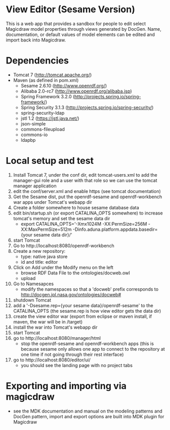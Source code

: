 # View Editor (Sesame Version)
This is a web app that provides a sandbox for people to edit select Magicdraw model properties through views generated by DocGen. Name, documentation, or default values of model elements can be edited and import back into Magicdraw.

# Dependencies
* Tomcat 7 (http://tomcat.apache.org/)
* Maven (as defined in pom.xml)
	* Sesame 2.6.10 (http://www.openrdf.org/)
	* Alibaba 2.0-rc7 (http://www.openrdf.org/alibaba.jsp)
	* Spring Framework 3.2.0 (http://projects.spring.io/spring-framework/)
	* Spring Security 3.1.3 (http://projects.spring.io/spring-security/)
	* spring-security-ldap
	* jstl 1.2 (https://jstl.java.net/)
	* json-simple
	* commons-fileupload
	* commons-io
	* ldapbp
	
# Local setup and test
1. Install Tomcat 7, under the conf dir, edit tomcat-users.xml to add the manager-gui role and a user with that role so we can use the tomcat manager application
1. edit the conf/server.xml and enable https (see tomcat documentation)
1. Get the Sesame dist, put the openrdf-sesame and openrdf-workbench war apps under Tomcat's webapp dir
1. Create a folder somewhere to house sesame database data
1. edit bin/startup.sh (or export CATALINA_OPTS somewhere) to increase tomcat's memory and set the sesame data dir
	* export CATALINA_OPTS='-Xmx1024M -XX:PermSize=256M -XX:MaxPermSize=512m -Dinfo.aduna.platform.appdata.basedir={your sesame data dir}/'
1. start Tomcat
1. Go to http://localhost:8080/openrdf-workbench
1. Create a new repository:
	* type: native java store
	* id and title: editor
1. Click on Add under the Modify menu on the left
	* browse RDF Data File to the ontologies/docweb.owl
	* upload
1. Go to Namesapces
	* modify the namespaces so that a 'docweb' prefix corresponds to http://docgen.jpl.nasa.gov/ontologies/docweb#
1. shutdown Tomcat
1. add a '-Dsesame.rep={your sesame data}/openrdf-sesame' to the CATALINA_OPTS (the sesame.rep is how view editor gets the data dir)
1. create the view editor war (export from eclipse or maven install, if maven, the war will be in /target)
1. install the war into Tomcat's webapp dir
1. start Tomcat
1. go to http://localhost:8080/manager/html
	* stop the openrdf-sesame and openrdf-workbench apps (this is because sesame only allows one app to connect to the repository at one time if not going through their rest interface)
1. go to http://localhost:8080/editor/ui/
	* you should see the landing page with no project tabs
	
# Exporting and importing via magicdraw
* see the MDK documentation and manual on the modeling patterns and DocGen pattern, import and export options are built into MDK plugin for Magicdraw